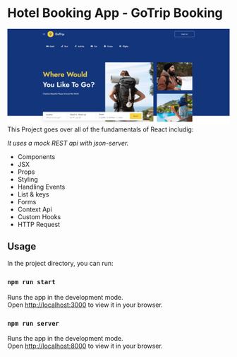 # Hotel Booking App - GoTrip Booking
![img_1.png](img_1.png)
This Project goes over all of the fundamentals of React includig:

<em>It uses a mock REST api with json-server.</em>
<ul>
<li>Components</li>
<li>JSX</li>
<li>Props</li>
<li>Styling</li>
<li>Handling Events</li>
<li>List & keys</li>
<li>Forms</li>
<li>Context Api</li>
<li>Custom Hooks</li>
<li>HTTP Request</li>
</ul>

## Usage

In the project directory, you can run:

### `npm run start`

Runs the app in the development mode.\
Open [http://localhost:3000](http://localhost:3000) to view it in your browser.

### `npm run server`

Runs the app in the development mode.\
Open [http://localhost:8000](http://localhost:8000) to view it in your browser.
